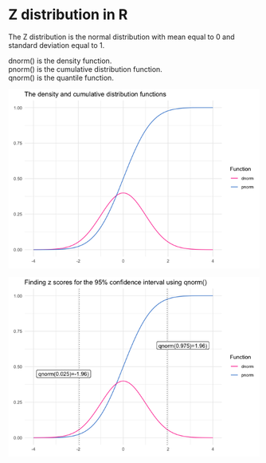 Z distribution in R
================

The Z distribution is the normal distribution with mean equal to 0 and
standard deviation equal to 1.

dnorm() is the density function.  
pnorm() is the cumulative distribution function.  
qnorm() is the quantile function.

![](zscores_files/figure-gfm/z-dist-density-cumulative-1.png)<!-- -->

![](zscores_files/figure-gfm/using-qnorm-1.png)<!-- -->
